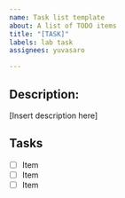 ```yaml
---
name: Task list template
about: A list of TODO items
title: "[TASK]"
labels: lab task
assignees: yuvasaro

---
```


## Description: 
[Insert description here]

## Tasks
- [ ] Item
- [ ] Item
- [ ] Item
